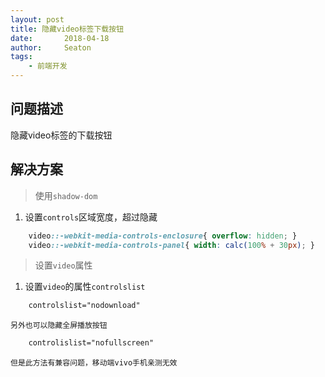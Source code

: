 ```yaml
---
layout: post
title: 隐藏video标签下载按钮
date:       2018-04-18
author:     Seaton
tags:
    - 前端开发
---
```


## 问题描述

隐藏video标签的下载按钮

## 解决方案

> 使用`shadow-dom`

1.	设置`controls`区域宽度，超过隐藏
```css
	video::-webkit-media-controls-enclosure{ overflow: hidden; }
	video::-webkit-media-controls-panel{ width: calc(100% + 30px); }
```
> 设置`video`属性

1.	设置`video`的属性`controlslist`
```html
	controlslist="nodownload"
```
	另外也可以隐藏全屏播放按钮
```html
	controlislist="nofullscreen"
```
	但是此方法有兼容问题，移动端vivo手机亲测无效
	